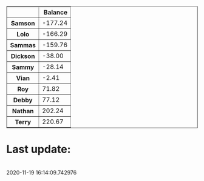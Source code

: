 <table border="1" class="dataframe">
  <thead>
    <tr style="text-align: right;">
      <th></th>
      <th>Balance</th>
    </tr>
  </thead>
  <tbody>
    <tr>
      <th>Samson</th>
      <td>-177.24</td>
    </tr>
    <tr>
      <th>Lolo</th>
      <td>-166.29</td>
    </tr>
    <tr>
      <th>Sammas</th>
      <td>-159.76</td>
    </tr>
    <tr>
      <th>Dickson</th>
      <td>-38.00</td>
    </tr>
    <tr>
      <th>Sammy</th>
      <td>-28.14</td>
    </tr>
    <tr>
      <th>Vian</th>
      <td>-2.41</td>
    </tr>
    <tr>
      <th>Roy</th>
      <td>71.82</td>
    </tr>
    <tr>
      <th>Debby</th>
      <td>77.12</td>
    </tr>
    <tr>
      <th>Nathan</th>
      <td>202.24</td>
    </tr>
    <tr>
      <th>Terry</th>
      <td>220.67</td>
    </tr>
  </tbody>
</table><H1>Last update:</h1><br>2020-11-19 16:14:09.742976